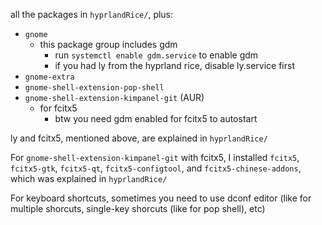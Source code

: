 all the packages in `hyprlandRice/`, plus:

- `gnome`
  - this package group includes gdm
    - run `systemctl enable gdm.service` to enable gdm
    - if you had ly from the hyprland rice, disable ly.service first
- `gnome-extra`
- `gnome-shell-extension-pop-shell`
- `gnome-shell-extension-kimpanel-git` (AUR)
  - for fcitx5
    - btw you need gdm enabled for fcitx5 to autostart

ly and fcitx5, mentioned above, are explained in `hyprlandRice/`

For `gnome-shell-extension-kimpanel-git` with fcitx5, I installed `fcitx5`, `fcitx5-gtk`, `fcitx5-qt`, `fcitx5-configtool`, and `fcitx5-chinese-addons`, which was explained in `hyprlandRice/`

For keyboard shortcuts, sometimes you need to use dconf editor (like for multiple shorcuts, single-key shorcuts (like for pop shell), etc)

